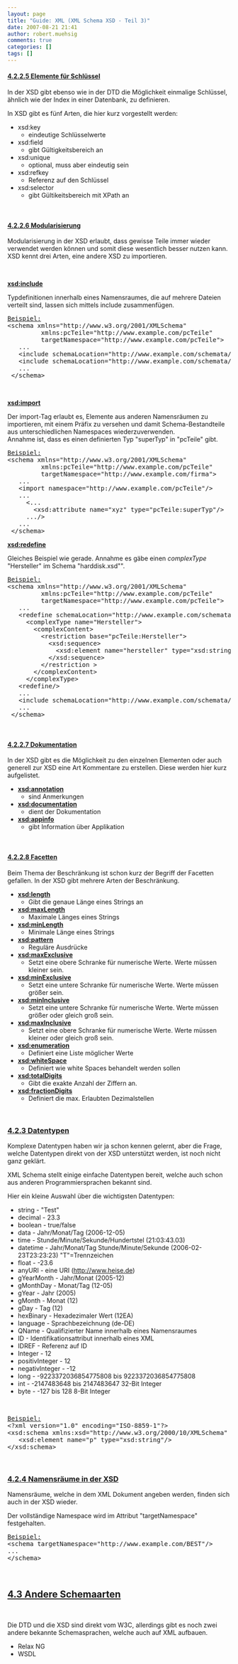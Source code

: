 ```yaml
---
layout: page
title: "Guide: XML (XML Schema XSD - Teil 3)"
date: 2007-08-21 21:41
author: robert.muehsig
comments: true
categories: []
tags: []
---
```

<h4><u>4.2.2.5 Elemente für Schlüssel</u></h4> <p>In der XSD gibt ebenso wie in der DTD die Möglichkeit einmalige Schlüssel, ähnlich wie der Index in einer Datenbank, zu definieren.  <p>In XSD gibt es fünf Arten, die hier kurz vorgestellt werden:  <ul> <li>xsd:key  <ul> <li>eindeutige Schlüsselwerte</li></ul> <li>xsd:field  <ul> <li>gibt Gültigkeitsbereich an</li></ul> <li>xsd:unique  <ul> <li>optional, muss aber eindeutig sein</li></ul> <li>xsd:refkey  <ul> <li>Referenz auf den Schlüssel</li></ul> <li>xsd:selector  <ul> <li>gibt Gültikeitsbereich mit XPath an</li></ul></li></ul> <p>&nbsp;</p> <h4><u>4.2.2.6 Modularisierung</u></h4> <p>Modularisierung in der XSD erlaubt, dass gewisse Teile immer wieder verwendet werden können und somit diese wesentlich besser nutzen kann. XSD kennt drei Arten, eine andere XSD zu importieren.  <p>&nbsp;</p> <p><b><u>xsd:include</u></b>  <p>Typdefinitionen innerhalb eines Namensraumes, die auf mehrere Dateien verteilt sind, lassen sich mittels include zusammenfügen.  <div class="CodeFormatContainer"><pre class="csharpcode"><u>Beispiel:</u>
&lt;schema xmlns=<span class="str">"http://www.w3.org/2001/XMLSchema"</span>
         xmlns:pcTeile=<span class="str">"http://www.example.com/pcTeile"</span>
         targetNamespace=<span class="str">"http://www.example.com/pcTeile"</span>&gt;
   ...
   &lt;include schemaLocation=<span class="str">"http://www.example.com/schemata/harddisk.xsd"</span>&gt;
   &lt;include schemaLocation=<span class="str">"http://www.example.com/schemata/ram.xsd"</span>&gt;
   ...
 &lt;/schema&gt;
</pre></div>
<p>&nbsp; 
<p><b><u>xsd:import</u></b> 
<p>Der import-Tag erlaubt es, Elemente aus anderen Namensräumen zu importieren, mit einem Präfix zu versehen und damit Schema-Bestandteile aus unterschiedlichen Namespaces wiederzuverwenden.<br>Annahme ist, dass es einen definierten Typ "superTyp" in "pcTeile" gibt. 
<div class="CodeFormatContainer"><pre class="csharpcode"><u>Beispiel:</u>
&lt;schema xmlns=<span class="str">"http://www.w3.org/2001/XMLSchema"</span>
         xmlns:pcTeile=<span class="str">"http://www.example.com/pcTeile"</span>
         targetNamespace=<span class="str">"http://www.example.com/firma"</span>&gt;
   ...
   &lt;import <span class="kwrd">namespace</span>=<span class="str">"http://www.example.com/pcTeile"</span>/&gt;
   ...
     &lt;...
       &lt;xsd:attribute name=<span class="str">"xyz"</span> type=<span class="str">"pcTeile:superTyp"</span>/&gt;
     .../&gt;
   ...
 &lt;/schema&gt;
</pre></div>
<p><b><u>xsd:redefine</u></b> 
<p>Gleiches Beispiel wie gerade. Annahme es gäbe einen <i>complexType</i> "Hersteller" im Schema "harddisk.xsd"". 
<div class="CodeFormatContainer"><pre class="csharpcode"><u>Beispiel:</u>
&lt;schema xmlns=<span class="str">"http://www.w3.org/2001/XMLSchema"</span>
         xmlns:pcTeile=<span class="str">"http://www.example.com/pcTeile"</span>
         targetNamespace=<span class="str">"http://www.example.com/pcTeile"</span>&gt;
   ...
   &lt;redefine schemaLocation=<span class="str">"http://www.example.com/schemata/harddisk.xsd"</span>&gt;
     &lt;complexType name=<span class="str">"Hersteller"</span>&gt;
       &lt;complexContent&gt;
         &lt;restriction <span class="kwrd">base</span>=<span class="str">"pcTeile:Hersteller"</span>&gt;
           &lt;xsd:sequence&gt;
             &lt;xsd:element name=<span class="str">"hersteller"</span> type=<span class="str">"xsd:string"</span> minOccurs=<span class="str">"10"</span> maxOccurs=<span class="str">"10"</span>/&gt;
           &lt;/xsd:sequence&gt;
         &lt;/restriction &gt;
       &lt;/complexContent&gt;
     &lt;/complexType&gt;
   &lt;redefine/&gt;
   ...
   &lt;include schemaLocation=<span class="str">"http://www.example.com/schemata/ram.xsd"</span>&gt;
   ...
 &lt;/schema&gt;
</pre></div>
<p>&nbsp; 
<h4><u>4.2.2.7 Dokumentation</u></h4>
<p>In der XSD gibt es die Möglichkeit zu den einzelnen Elementen oder auch generell zur XSD eine Art Kommentare zu erstellen. Diese werden hier kurz aufgelistet. 
<ul>
<li><b><u>xsd:annotation</u></b> 
<ul>
<li>sind Anmerkungen</li></ul>
<li><b><u>xsd:documentation</u></b> 
<ul>
<li>dient der Dokumentation</li></ul>
<li><b><u>xsd:appinfo</u></b> 
<ul>
<li>gibt Information über Applikation</li></ul></li></ul>
<p>&nbsp; 
<h4><u>4.2.2.8 Facetten</u></h4>
<p>Beim Thema der Beschränkung ist schon kurz der Begriff der Facetten gefallen. In der XSD gibt mehrere Arten der Beschränkung. 
<ul>
<li><b><u>xsd:length</u></b> 
<ul>
<li>Gibt die genaue Länge eines Strings an</li></ul>
<li><b><u>xsd:maxLength</u></b> 
<ul>
<li>Maximale Länges eines Strings</li></ul>
<li><b><u>xsd:minLength</u></b> 
<ul>
<li>Minimale Länge eines Strings</li></ul>
<li><b><u>xsd:pattern</u></b> 
<ul>
<li>Reguläre Ausdrücke</li></ul>
<li><b><u>xsd:maxExclusive</u></b> 
<ul>
<li>Setzt eine obere Schranke für numerische Werte. Werte müssen kleiner sein.</li></ul>
<li><b><u>xsd:minExclusive</u></b> 
<ul>
<li>Setzt eine untere Schranke für numerische Werte. Werte müssen größer sein.</li></ul>
<li><b><u>xsd:minInclusive</u></b> 
<ul>
<li>Setzt eine untere Schranke für numerische Werte. Werte müssen größer oder gleich groß sein.</li></ul>
<li><b><u>xsd:maxInclusive</u></b> 
<ul>
<li>Setzt eine obere Schranke für numerische Werte. Werte müssen kleiner oder gleich groß sein.</li></ul>
<li><b><u>xsd:enumeration</u></b> 
<ul>
<li>Definiert eine Liste möglicher Werte</li></ul>
<li><b><u>xsd:whiteSpace</u></b> 
<ul>
<li>Definiert wie white Spaces behandelt werden sollen</li></ul>
<li><b><u>xsd:totalDigits</u></b> 
<ul>
<li>Gibt die exakte Anzahl der Ziffern an.</li></ul>
<li><b><u>xsd:fractionDigits</u></b> 
<ul>
<li>Definiert die max. Erlaubten Dezimalstellen</li></ul></li></ul>
<p>&nbsp;</p>
<h3><u>4.2.3 Datentypen</u></h3>
<p>Komplexe Datentypen haben wir ja schon kennen gelernt, aber die Frage, welche Datentypen direkt von der XSD unterstützt werden, ist noch nicht ganz geklärt. 
<p>XML Schema stellt einige einfache Datentypen bereit, welche auch schon aus anderen Programmiersprachen bekannt sind. 
<p>Hier ein kleine Auswahl über die wichtigsten Datentypen: 
<ul>
<li>string - "Test" 
<li>decimal - 23.3 
<li>boolean - true/false 
<li>data - Jahr/Monat/Tag (2006-12-05) 
<li>time - Stunde/Minute/Sekunde/Hundertstel (21:03:43.03) 
<li>datetime - Jahr/Monat/Tag Stunde/Minute/Sekunde (2006-02-23T23:23:23) "T"=Trennzeichen 
<li>float - -23.6 
<li>anyURI - eine URI (<a href="http://www.heise.de/">http://www.heise.de</a>) 
<li>gYearMonth - Jahr/Monat (2005-12) 
<li>gMonthDay - Monat/Tag (12-05) 
<li>gYear - Jahr (2005) 
<li>gMonth - Monat (12) 
<li>gDay - Tag (12) 
<li>hexBinary - Hexadezimaler Wert (12EA) 
<li>language - Sprachbezeichnung (de-DE) 
<li>QName - Qualifizierter Name innerhalb eines Namensraumes 
<li>ID - Identifikationsattribut innerhalb eines XML 
<li>IDREF - Referenz auf ID 
<li>Integer - 12 
<li>positivInteger - 12 
<li>negativInteger - -12 
<li>long - -9223372036854775808 bis 9223372036854775808 
<li>int - -2147483648 bis 2147483647 32-Bit Integer 
<li>byte - -127 bis 128 8-Bit Integer</li></ul>
<p>&nbsp;</p>
<div class="CodeFormatContainer"><pre class="csharpcode"><u>Beispiel:</u>
&lt;?xml version=<span class="str">"1.0"</span> encoding=<span class="str">"ISO-8859-1"</span>?&gt;
&lt;xsd:schema xmlns:xsd=<span class="str">"http://www.w3.org/2000/10/XMLSchema"</span> elementFormDefault=<span class="str">"qualified"</span>&gt;
   &lt;xsd:element name=<span class="str">"p"</span> type=<span class="str">"xsd:string"</span>/&gt;
&lt;/xsd:schema&gt;
</pre></div>
<p>&nbsp;</p>
<h3><u>4.2.4 Namensräume in der XSD</u></h3>
<p>Namensräume, welche in dem XML Dokument angeben werden, finden sich auch in der XSD wieder. 
<p>Der vollständige Namespace wird im Attribut "targetNamespace" festgehalten. 
<div class="CodeFormatContainer"><pre class="csharpcode"><u>Beispiel:</u>
&lt;schema targetNamespace=<span class="str">"http://www.example.com/BEST"</span>/&gt;
...
&lt;/schema&gt;
</pre></div>
<p>&nbsp;</p>
<h2><u>4.3 Andere Schemaarten</u></h2>
<p>&nbsp;</p>
<p>Die DTD und die XSD sind direkt vom W3C, allerdings gibt es noch zwei andere bekannte Schemasprachen, welche auch auf XML aufbauen. 
<ul>
<li>Relax NG 
<li>WSDL</li></ul>
